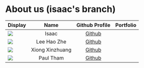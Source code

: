 # About us (isaac's branch)

Display | Name  | Github Profile | Portfolio 
--------|:-----:|:--------------:|:---------:
![](https://via.placeholder.com/100.png?text=Photo) | Isaac | [Github](https://github.com/isaacsaw25)
![](https://picsum.photos/seed/picsum/200/300) | Lee Hao Zhe | [Github](https://github.com/ehz0ah)
![](https://via.placeholder.com/100.png?text=Photo) | Xiong Xinzhuang | [Github](https://github.com/ThisisXXZ)
![](https://via.placeholder.com/100.png?text=Photo) | Paul Tham | [Github](https://github.com/paulktham)

